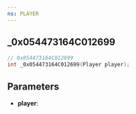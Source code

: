 ```yaml
---
ns: PLAYER
---
```

## _0x054473164C012699

```c
// 0x054473164C012699
int _0x054473164C012699(Player player);
```

## Parameters
* **player**:
